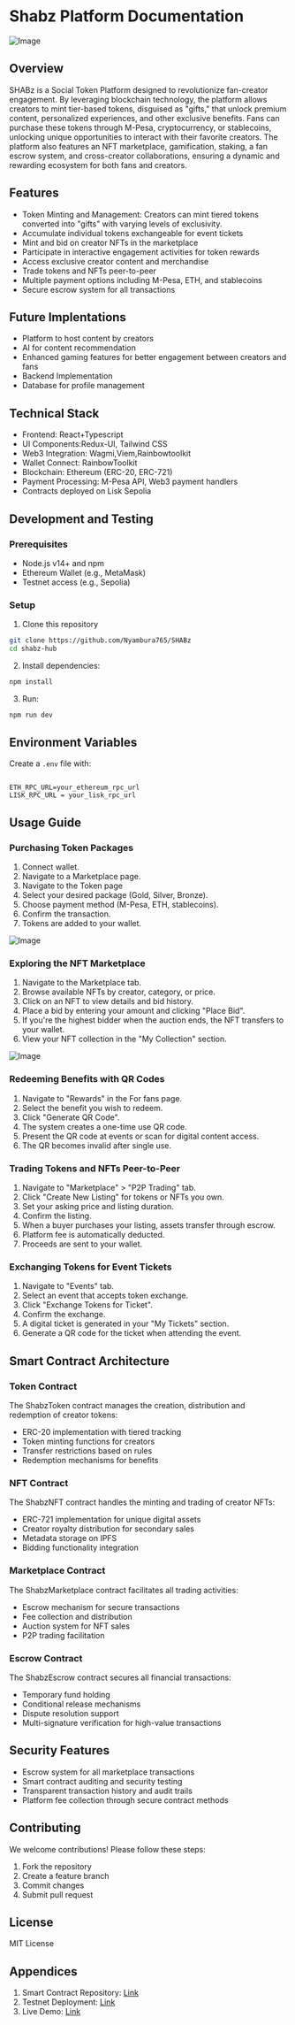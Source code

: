 
# Shabz Platform Documentation

![Image](https://github.com/user-attachments/assets/9e926a63-832f-46bd-ab24-0d020376cc86)

## Overview
SHABz is a Social Token Platform designed to revolutionize fan-creator engagement. By leveraging blockchain technology, the platform allows creators to mint tier-based tokens, disguised as "gifts," that unlock premium content, personalized experiences, and other exclusive benefits. Fans can purchase these tokens through M-Pesa, cryptocurrency, or stablecoins, unlocking unique opportunities to interact with their favorite creators. The platform also features an NFT marketplace, gamification, staking, a fan escrow system, and cross-creator collaborations, ensuring a dynamic and rewarding ecosystem for both fans and creators.

## Features
- Token Minting and Management: Creators can mint tiered tokens converted into "gifts" with varying levels of exclusivity.
- Accumulate individual tokens exchangeable for event tickets
- Mint and bid on creator NFTs in the marketplace
- Participate in interactive engagement activities for token rewards
- Access exclusive creator content and merchandise
- Trade tokens and NFTs peer-to-peer
- Multiple payment options including M-Pesa, ETH, and stablecoins
- Secure escrow system for all transactions

## Future Implentations
- Platform to host content by creators
- AI for content recommendation
- Enhanced gaming features for better engagement between creators and fans
- Backend Implementation
- Database for profile management


## Technical Stack
- Frontend: React+Typescript
- UI Components:Redux-UI, Tailwind CSS
- Web3 Integration: Wagmi,Viem,Rainbowtoolkit
- Wallet Connect: RainbowToolkit
- Blockchain: Ethereum  (ERC-20, ERC-721)
- Payment Processing: M-Pesa API, Web3 payment handlers
- Contracts deployed on Lisk Sepolia

## Development and Testing

### Prerequisites
- Node.js v14+ and npm
- Ethereum Wallet (e.g., MetaMask)
- Testnet access (e.g., Sepolia)

### Setup

1. Clone this repository
```bash
git clone https://github.com/Nyambura765/SHABz
cd shabz-hub
```

2. Install dependencies:
```bash
npm install
```

3. Run:
```bash
npm run dev
```

## Environment Variables
Create a `.env` file with:
```

ETH_RPC_URL=your_ethereum_rpc_url
LISK_RPC_URL = your_lisk_rpc_url

```

## Usage Guide

### Purchasing Token Packages
1. Connect wallet.
2. Navigate to a Marketplace page.
3. Navigate to the Token page
4. Select your desired package (Gold, Silver, Bronze).
5. Choose payment method (M-Pesa, ETH, stablecoins).
6. Confirm the transaction.
7. Tokens are added to your wallet.

![Image](https://github.com/user-attachments/assets/d84ccd50-f987-4f48-acc2-a39cbcda002b)

### Exploring the NFT Marketplace
1. Navigate to the  Marketplace tab.
2. Browse available NFTs by creator, category, or price.
3. Click on an NFT to view details and bid history.
4. Place a bid by entering your amount and clicking "Place Bid".
5. If you're the highest bidder when the auction ends, the NFT transfers to your wallet.
6. View your NFT collection in the "My Collection" section.

![Image](https://github.com/user-attachments/assets/cb1665be-9563-40dc-a44d-ba744271634a)

### Redeeming Benefits with QR Codes
1. Navigate to "Rewards" in the For fans page.
2. Select the benefit you wish to redeem.
3. Click "Generate QR Code".
4. The system creates a one-time use QR code.
5. Present the QR code at events or scan for digital content access.
6. The QR becomes invalid after single use.




### Trading Tokens and NFTs Peer-to-Peer
1. Navigate to "Marketplace" > "P2P Trading" tab.
2. Click "Create New Listing" for tokens or NFTs you own.
3. Set your asking price and listing duration.
4. Confirm the listing.
5. When a buyer purchases your listing, assets transfer through escrow.
6. Platform fee is automatically deducted.
7. Proceeds are sent to your wallet.



### Exchanging Tokens for Event Tickets
1. Navigate to "Events" tab.
2. Select an event that accepts token exchange.
3. Click "Exchange Tokens for Ticket".
4. Confirm the exchange.
5. A digital ticket is generated in your "My Tickets" section.
6. Generate a QR code for the ticket when attending the event.



## Smart Contract Architecture

### Token Contract
The ShabzToken contract manages the creation, distribution and redemption of creator tokens:
- ERC-20 implementation with tiered tracking
- Token minting functions for creators
- Transfer restrictions based on rules
- Redemption mechanisms for benefits

### NFT Contract
The ShabzNFT contract handles the minting and trading of creator NFTs:
- ERC-721 implementation for unique digital assets
- Creator royalty distribution for secondary sales
- Metadata storage on IPFS
- Bidding functionality integration

### Marketplace Contract
The ShabzMarketplace contract facilitates all trading activities:
- Escrow mechanism for secure transactions
- Fee collection and distribution
- Auction system for NFT sales
- P2P trading facilitation

### Escrow Contract
The ShabzEscrow contract secures all financial transactions:
- Temporary fund holding
- Conditional release mechanisms
- Dispute resolution support
- Multi-signature verification for high-value transactions

## Security Features
- Escrow system for all marketplace transactions
- Smart contract auditing and security testing
- Transparent transaction history and audit trails
- Platform fee collection through secure contract methods

## Contributing
We welcome contributions! Please follow these steps:
1. Fork the repository
2. Create a feature branch
3. Commit changes
4. Submit pull request

## License
MIT License

## Appendices
1. Smart Contract Repository: [Link](https://github.com/Nyambura765/SHABz/contracts)
2. Testnet Deployment: [Link](https://sepolia-blockscout.lisk.com/address/0x296EA797C9A5935c4447e638a7a7ce04c1039259)
3. Live Demo: [Link](https://shabz-hub-page.vercel.app/)
```

 
